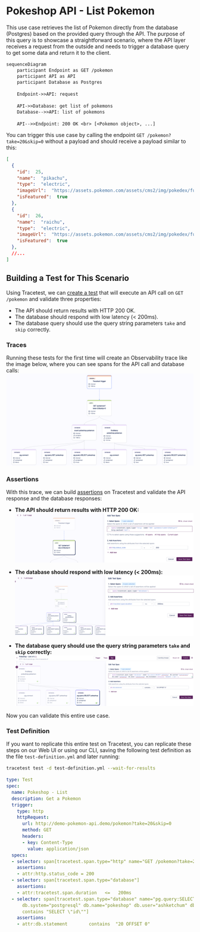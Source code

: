 # Pokeshop API - List Pokemon

This use case retrieves the list of Pokemon directly from the database (Postgres) based on the provided query through the API. The purpose of this query is to showcase a straightforward scenario, where the API layer receives a request from the outside and needs to trigger a database query to get some data and return it to the client.

```mermaid
sequenceDiagram
    participant Endpoint as GET /pokemon
    participant API as API
    participant Database as Postgres
    
    Endpoint->>API: request

    API->>Database: get list of pokemons
    Database-->>API: list of pokemons

    API-->>Endpoint: 200 OK <br> [<Pokemon object>, ...]
```

You can trigger this use case by calling the endpoint `GET /pokemon?take=20&skip=0` without a payload and should receive a payload similar to this: 
```json
[
  {
    "id":  25,
    "name":  "pikachu",
    "type":  "electric",
    "imageUrl":  "https://assets.pokemon.com/assets/cms2/img/pokedex/full/025.png",
    "isFeatured":  true
  },
  {
    "id":  26,
    "name":  "raichu",
    "type":  "electric",
    "imageUrl":  "https://assets.pokemon.com/assets/cms2/img/pokedex/full/026.png",
    "isFeatured":  true
  },
  //...
]
```

## Building a Test for This Scenario

Using Tracetest, we can [create a test](../../../web-ui/creating-tests.md) that will execute an API call on `GET /pokemon` and validate three properties:
- The API should return results with HTTP 200 OK.
- The database should respond with low latency (< 200ms).
- The database query should use the query string parameters `take` and `skip` correctly.

### Traces

Running these tests for the first time will create an Observability trace like the image below, where you can see spans for the API call and database calls:
![](../images/list-pokemons-trace.png)

### Assertions

With this trace, we can build [assertions](../../../concepts/assertions.md) on Tracetest and validate the API response and the database responses:

- **The API should return results with HTTP 200 OK:**
![](../images/list-pokemons-api-test-spec.png)

- **The database should respond with low latency (< 200ms):**
![](../images/list-pokemons-db-latency-test-spec.png)

- **The database query should use the query string parameters `take` and `skip` correctly:**
![](../images/list-pokemons-db-query-test-spec.png)

Now you can validate this entire use case.

### Test Definition

If you want to replicate this entire test on Tracetest, you can replicate these steps on our Web UI or using our CLI, saving the following test definition as the file `test-definition.yml` and later running:

```sh
tracetest test -d test-definition.yml --wait-for-results
```

```yaml
type: Test
spec:
  name: Pokeshop - List
  description: Get a Pokemon
  trigger:
    type: http
    httpRequest:
      url: http://demo-pokemon-api.demo/pokemon?take=20&skip=0
      method: GET
      headers:
      - key: Content-Type
        value: application/json
  specs:
  - selector: span[tracetest.span.type="http" name="GET /pokemon?take=20&skip=0" http.method="GET"]
    assertions:
    - attr:http.status_code = 200
  - selector: span[tracetest.span.type="database"]
    assertions:
    - attr:tracetest.span.duration   <=   200ms
  - selector: span[tracetest.span.type="database" name="pg.query:SELECT pokeshop"
      db.system="postgresql" db.name="pokeshop" db.user="ashketchum" db.statement
      contains "SELECT \"id\""]
    assertions:
    - attr:db.statement        contains  "20 OFFSET 0"
```
